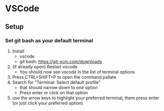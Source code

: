 # VSCode

## Setup

### Set git bash as your default terminal
1. Install
    - vscode
    - git bash: https://git-scm.com/downloads
2. (if already open) Restart vscode
    - You should now see vscode in the list of terminal options
3. Press CTRL+SHIFT+P to open the command pallate
4. Search for "Terminal: Select default profile"
    - that should narrow down to one option
    - Press enter or click on that option
5. use the arrow keys to highlight your preferred terminal, them press enter (or just click your preferred option)
